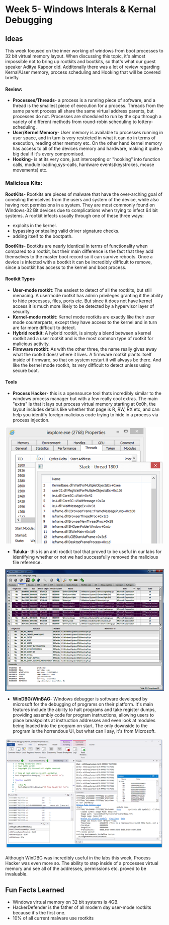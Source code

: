 
# Week 5- Windows Interals & Kernal Debugging

## Ideas

This week focused on the inner working of windows from boot processes to 32 bit virtual memory layout. When discussing this topic, it's almost impossible not to bring up rootkits and bootkits, so that's what our guest speaker Aditya Kapoor did. Additonally there was a lot of review regarding Kernal/User memory, process scheduling and Hooking that will be covered briefly. 

#### Review:
- **Processes/Threads**- a process is a running piece of software, and a thread is the smallest piece of execution for a process. Threads from the same parent process all share the same virtual address parents, but processes do not. Processes are shceduled to run by the cpu through a variety of different methods from round-robin scheduling to lottery-scheduling.
- **User/Kernel Memory**- User memory is available to processes running in user space, and in turn is very restricted in what it can do in terms of execution, reading other memory etc. On the other hand kernel memory has access to all of the devices memory and hardware, making it quite a big deal if it's every compromised.
- **Hooking**- is at its very core, just intercepting or "hooking" into function calls, module loading,sys-calls, hardware events(keystrokes, mouse movements) etc.


### Malicious Kits:
**RootKits**- Rootkits are pieces of malware that have the over-arching goal of conealing themselves from the users and system of the device, while also having root permissions in a system. They are most commonly found on Windows-32 Bit devices due to complications when trying to infect 64 bit systems. A rootkit infects usually through one of these three ways:
- exploits in the kernel.
- bypassing or stealing valid driver signature checks.
- adding itself to the bootpath.
 
**BootKits**- Bootkits are nearly identical in terms of functionality when compared to a rootkit, but their main difference is the fact that they add themselves to the master boot record so it can survive reboots. Once a device is infected with a bootkit it can be incredibly difficult to remove, since a bootkit has access to the kernel and boot process.

#### Rootkit Types
- **User-mode rootkit**: The easiest to detect of all the rootkits, but still menacing. A usermode rootkit has admin privileges granting it the ability to hide processes, files, ports etc. But since it does not have kernel access it is much more likely to be detected by a hypervisor layer of security.
- **Kernel-mode rootkit**: Kernel mode rootkits are exactly like their user mode counterparts, except they have access to the kernel and in turn are far more difficult to detect. 
- **Hybrid rootkit**: A hybrid rootkit, is simply a blend between a kernel rootkit and a user rootkit and is the most common type of rootkit for malicious activity.
- **Firmware rootkit**: As with the other three, the name really gives away what the rootkit does/ where it lives. A firmware rootkit plants itself inside of firmware, so that on system restart it will always be there. And like the kernel mode rootkit, its very difficult to detect unless using secure boot.

#### Tools

- **Process Hacker**- this is a opensource tool thats incredibly similar to the windows process manager but with a few really cool extras. The main "extra" is that it lays out process virtual memory starting at 0x0h, the layout includes details like whether that page is R, RW, RX etc, and can help you identify foreign malicious code trying to hide in a process via process injection.

![Yara Ouput](images/phack.png)

- **Tuluka**- this is an anti rootkit tool that proved to be useful in our labs for identifying whether or not we had successfully removed the malicious file reference. 

![Yara Ouput](images/tul.png)

- **WinDBG/WinBAG**- Windows debugger is software developed by microsoft for the debugging of programs on their platform. It's main features include the ability to halt programs and take register dumps, providing assembly code for program instructions, allowing users to place breakpoints at instruction addresses and even look at modules being loaded into the program on start. The only downside to the program is the horrendous UI, but what can I say, it's from Microsoft.

![cheat sheet](images/winbdg.png)

Although WinDBG was incredibly useful in the labs this week, Process Hacker was even more so. The ability to step inside of a processes virtual memory and see all of the addresses, permissions etc. proved to be invaluable. 

## Fun Facts Learned
- Windows virtual memory on 32 bit systems is 4GB.
- HackerDefender is the father of all modern day user-mode rootkits because it's the first one.
- 10% of all current malware use rootkits 
